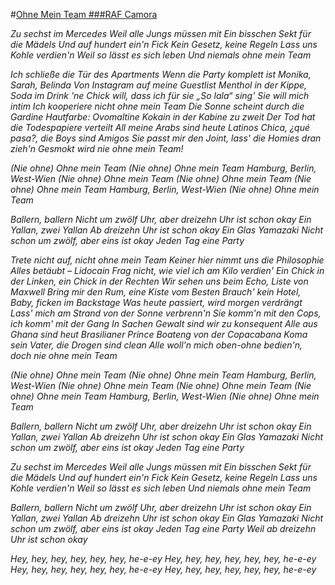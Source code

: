 #<ins>Ohne Mein Team
###RAF Camora

*Zu sechst im Mercedes
Weil alle Jungs müssen mit
Ein bisschen Sekt für die Mädels
Und auf hundert ein'n Fick
Kein Gesetz, keine Regeln
Lass uns Kohle verdien'n
Weil so lässt es sich leben
Und niemals ohne mein Team*

*Ich schließe die Tür des Apartments
Wenn die Party komplett ist
Monika, Sarah, Belinda
Von Instagram auf meine Guestlist
Menthol in der Kippe, Soda im Drink
'ne Chick will, dass ich für sie „So lala“ sing'
Sie will mich intim
Ich kooperiere nicht ohne mein Team
Die Sonne scheint durch die Gardine
Hautfarbe: Ovomaltine
Kokain in der Kabine zu zweit
Der Tod hat die Todespapiere verteilt
All meine Arabs sind heute Latinos
Chica, ¿qué pasa?, die Boys sind Amigos
Sie passt mir den Joint, lass' die Homies dran zieh'n
Gesmokt wird nie ohne mein Team!*

*(Nie ohne) Ohne mein Team
(Nie ohne) Ohne mein Team
Hamburg, Berlin, West-Wien
(Nie ohne) Ohne mein Team
(Nie ohne) Ohne mein Team
(Nie ohne) Ohne mein Team
Hamburg, Berlin, West-Wien
(Nie ohne) Ohne mein Team*

*Ballern, ballern
Nicht um zwölf Uhr, aber dreizehn Uhr ist schon okay
Ein Yallan, zwei Yallan
Ab dreizehn Uhr ist schon okay
Ein Glas Yamazaki
Nicht schon um zwölf, aber eins ist okay
Jeden Tag eine Party*

*Trete nicht auf, nicht ohne mein Team
Keiner hier nimmt uns die Philosophie
Alles betäubt – Lidocain
Frag nicht, wie viel ich am Kilo verdien'
Ein Chick in der Linken, ein Chick in der Rechten
Wir sehen uns beim Echo, Liste von Maxwell
Bring mir den Rum, eine Kiste vom Besten
Brauch' kein Hotel, Baby, ficken im Backstage
Was heute passiert, wird morgen verdrängt
Lass' mich am Strand von der Sonne verbrenn'n
Sie komm'n mit den Cops, ich komm' mit der Gang
In Sachen Gewalt sind wir zu konsequent
Alle aus Ghana sind heut Brasilianer
Prince Boateng von der Copacabana
Koma sein Vater, die Drogen sind clean
Alle woll'n mich oben-ohne bedien'n, doch nie ohne mein Team*

*(Nie ohne) Ohne mein Team
(Nie ohne) Ohne mein Team
Hamburg, Berlin, West-Wien
(Nie ohne) Ohne mein Team
(Nie ohne) Ohne mein Team
(Nie ohne) Ohne mein Team
Hamburg, Berlin, West-Wien
(Nie ohne) Ohne mein Team*

*Ballern, ballern
Nicht um zwölf Uhr, aber dreizehn Uhr ist schon okay
Ein Yallan, zwei Yallan
Ab dreizehn Uhr ist schon okay
Ein Glas Yamazaki
Nicht schon um zwölf, aber eins ist okay
Jeden Tag eine Party*

*Zu sechst im Mercedes
Weil alle Jungs müssen mit
Ein bisschen Sekt für die Mädels
Und auf hundert ein'n Fick
Kein Gesetz, keine Regeln
Lass uns Kohle verdien'n
Weil so lässt es sich leben
Und niemals ohne mein Team*

*Ballern, ballern
Nicht um zwölf Uhr, aber dreizehn Uhr ist schon okay
Ein Yallan, zwei Yallan
Ab dreizehn Uhr ist schon okay
Ein Glas Yamazaki
Nicht schon um zwölf, aber eins ist okay
Jeden Tag eine Party
Weil ab dreizehn Uhr ist schon okay*

*Hey, hey, hey, hey, hey, hey, he-e-ey
Hey, hey, hey, hey, hey, hey, he-e-ey
Hey, hey, hey, hey, hey, hey, he-e-ey
Hey, hey, hey, hey, hey, hey, he-e-ey*